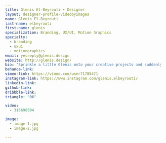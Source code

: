 ```yaml
---
title: Glenis El-Beyrouti • Designer
layout: designer-profile-videobyimages
name: Glenis El-Beyrouti
last-name: elbeyrouti
first-name: glenis
specialization: Branding, UX/UI, Motion Graphics
specialty:
  - branding
  - uxui
  - motiongraphics
email: yesreply@glenis.design
website: http://glenis.design/
bio: "Sprinkle a little Glenis onto your creative projects and suddenly you've got some smooth motion graphics and bold colour palettes bringing things to life. I like my designs like I like my food—extra spicy."
behance-link:
vimeo-link: https://vimeo.com/user71785471
instagram-link: https://www.instagram.com/glenis.elbeyrouti/
linkedin-link:
github-link:
dribbble-link:
triangle: "06"

video:
  - 316698504

image:
  - image-1.jpg
  - image-2.jpg

---
```

